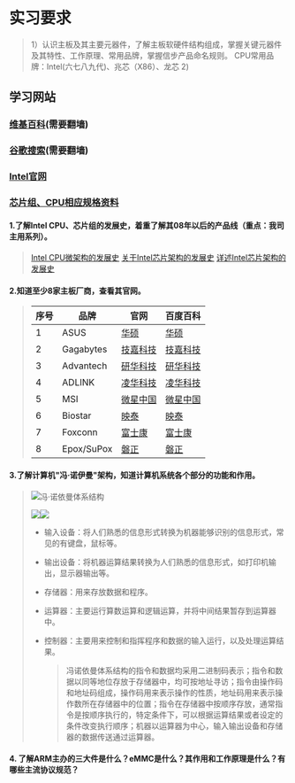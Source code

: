 # 实习要求

> 1）认识主板及其主要元器件，了解主板软硬件结构组成，掌握关键元器件及其特性、工作原理、常用品牌，掌握信步产品命名规则。
>CPU常用品牌：Intel(六七八九代)、兆芯（X86）、龙芯
> 2)

## 学习网站

### [维基百科](https://en.wikipedia.org)(需要翻墙)

### [谷歌搜索](www.google.com.hk)(需要翻墙)

### [Intel官网](https://www.intel.com)

### [芯片组、CPU相应规格资料](http://ark.intel.com)

#### 1.了解Intel CPU、芯片组的发展史，着重了解其08年以后的产品线（重点：我司主用系列）。

> [Intel CPU微架构的发展史](http://www.360doc.com/content/20/0218/07/31409419_892836849.shtml)
> [关于Intel芯片架构的发展史](https://www.cnblogs.com/szhb-5251/p/6669860.html)
> [详述Intel芯片架构的发展史](https://wenku.baidu.com/view/e465434b2b160b4e767fcf44.html)

#### 2.知道至少8家主板厂商，查看其官网。

> | 序号 | 品牌       | 官网                                                    | 百度百科                                                     |
> | ---- | ---------- | ------------------------------------------------------- | ------------------------------------------------------------ |
> | 1    | ASUS       | <a href="www.asus.com.cn">华硕</a>                      | <a href="https://baike.baidu.com/item/华硕电脑股份有限公司">华硕</a> |
> | 2    | Gagabytes  | <a href ="https://www.gigabyte.cn/">技嘉科技</a>        | <a href="https://baike.baidu.com/item/技嘉">技嘉科技</a>     |
> | 3    | Advantech  | <a href="https://www.advantech.com.cn/">研华科技</a>    | <a href="https://baike.baidu.com/item/研华">研华科技</a>     |
> | 4    | ADLINK     | <a href="https://www.adlinktech.com/cn/">凌华科技</a>   | <a href="https://baike.baidu.com/item/凌华科技有限公司">凌华科技</a> |
> | 5    | MSI        | <a href="https://cn.msi.com/">微星中国</a>              | <a href="https://baike.baidu.com/item/MSI">微星中国</a>      |
> | 6    | Biostar    | <a href="http://www.biostar.com.cn/app/en-us/">映泰</a> | <a href="https://baike.baidu.com/item/映泰">映泰</a>         |
> | 7    | Foxconn    | <a href="http://www.foxconn.com.cn/">富士康</a>         | <a href="https://baike.baidu.com/item/富士康">富士康</a>     |
> | 8    | Epox/SuPox | <a href="http://www.epox.cn/">磐正</a>                  | <a href="https://baike.baidu.com/item/磐正">磐正</a>         |

#### 3.了解计算机"冯·诺伊曼"架构，知道计算机系统各个部分的功能和作用。

> ![冯·诺依曼体系结构](https://bkimg.cdn.bcebos.com/pic/a8773912b31bb051973f1da5367adab44aede020?x-bce-process=image/watermark,image_d2F0ZXIvYmFpa2U4MA==,g_7,xp_5,yp_5)
>
> ![](https://img-blog.csdnimg.cn/20190222142634747.png?x-oss-process=image/watermark,type_ZmFuZ3poZW5naGVpdGk,shadow_10,text_aHR0cHM6Ly9ibG9nLmNzZG4ubmV0L3RvbmdsaW4xMjEzOA==,size_16,color_FFFFFF,t_70)![](https://img-blog.csdnimg.cn/20190222142802579.png?x-oss-process=image/watermark,type_ZmFuZ3poZW5naGVpdGk,shadow_10,text_aHR0cHM6Ly9ibG9nLmNzZG4ubmV0L3RvbmdsaW4xMjEzOA==,size_16,color_FFFFFF,t_70)
>
> - 输入设备：将人们熟悉的信息形式转换为机器能够识别的信息形式，常见的有键盘，鼠标等。
>
> - 输出设备：将机器运算结果转换为人们熟悉的信息形式，如打印机输出，显示器输出等。
>
> - 存储器：用来存放数据和程序。
>
> - 运算器：主要运行算数运算和逻辑运算，并将中间结果暂存到运算器中。
>
> - 控制器：主要用来控制和指挥程序和数据的输入运行，以及处理运算结果。
>
>   > 冯诺依曼体系结构的指令和数据均采用二进制码表示；指令和数据以同等地位存放于存储器中，均可按地址寻访；指令由操作码和地址码组成，操作码用来表示操作的性质，地址码用来表示操作数所在存储器中的位置；指令在存储器中按顺序存放，通常指令是按顺序执行的，特定条件下，可以根据运算结果或者设定的条件改变执行顺序；机器以运算器为中心，输入输出设备和存储器的数据传送通过运算器。

#### 4. 了解ARM主办的三大件是什么？eMMC是什么？其作用和工作原理是什么？有哪些主流协议规范？

> 

